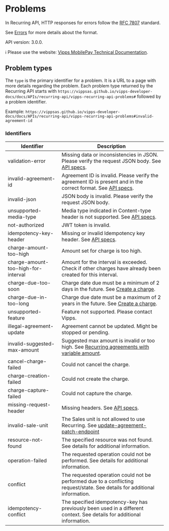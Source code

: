 <!-- START_METADATA
---
title: Problem types
sidebar_label: Problem types
sidebar_position: 90
description: Problem types for the Recurring API can be found here.
pagination_next: null
pagination_prev: null
---
END_METADATA -->

# Problems

In Recurring API, HTTP responses for errors follow the [RFC 7807](https://www.rfc-editor.org/rfc/rfc7807) standard.

See [Errors](https://developer.vippsmobilepay.com/docs/common-topics/errors) for more details about the format.

API version: 3.0.0.

<!-- START_COMMENT -->

ℹ️ Please use the website:
[Vipps MobilePay Technical Documentation](https://developer.vippsmobilepay.com/docs/APIs/recurring-api).

<!-- END_COMMENT -->

## Problem types

The `type` is the primary identifier for a problem. It is a URL to a page with more details regarding the problem.
Each problem type returned by the Recurring API starts with `https://vippsas.github.io/vipps-developer-docs/docs/APIs/recurring-api/vipps-recurring-api-problems#` followed by a problem identifier.

Example: `https://vippsas.github.io/vipps-developer-docs/docs/APIs/recurring-api/vipps-recurring-api-problems#invalid-agreement-id`



### Identifiers
 | Identifier                          | Description                                                                                                                                    |
|-------------------------------------|------------------------------------------------------------------------------------------------------------------------------------------------|
| validation-error                    | Missing data or inconsistencies in JSON. Please verify the request JSON body. See [API specs](https://developer.vippsmobilepay.com/api/recurring). |
| invalid-agreement-id                | Agreement ID is invalid. Please verify the agreement ID is present and in the correct format. See [API specs](https://developer.vippsmobilepay.com/api/recurring). |
| invalid-json                        | JSON body is invalid. Please verify the request JSON body.                                                                                     |
| unsupported-media-type              | Media type indicated in Content-type header is not supported. See [API specs](https://developer.vippsmobilepay.com/api/recurring).             |
| not-authorized                      | JWT token is invalid.                                                                                                                           |
| idempotency-key-header              | Missing or invalid Idempotency key header. See [API specs](https://developer.vippsmobilepay.com/api/recurring).                               |
| charge-amount-too-high              | Amount set for charge is too high.                                                                                                             |
| charge-amount-too-high-for-interval | Amount for the interval is exceeded. Check if other charges have already been created for this interval.                                      |
| charge-due-too-soon                 | Charge date due must be a minimum of 2 days in the future. See [Create a charge](https://developer.vippsmobilepay.com/docs/APIs/recurring-api/vipps-recurring-api#create-a-charge). |
| charge-due-in-too-long              | Charge due date must be a maximum of 2 years in the future. See [Create a charge](https://developer.vippsmobilepay.com/docs/APIs/recurring-api/vipps-recurring-api#create-a-charge).      |
| unsupported-feature                 | Feature not supported. Please contact Vipps.                                                                                                  |
| illegal-agreement-update            | Agreement cannot be updated. Might be stopped or pending.                                                                                      |
| invalid-suggested-max-amount        | Suggested max amount is invalid or too high. See [Recurring agreements with variable amount](https://developer.vippsmobilepay.com/docs/APIs/recurring-api/vipps-recurring-api#recurring-agreements-with-variable-amount). |
| cancel-charge-failed                | Could not cancel the charge.                                                                                                                   |
| charge-creation-failed              | Could not create the charge.                                                                                                                   |
| charge-capture-failed               | Could not capture the charge.                                                                                                                  |
| missing-request-header              | Missing headers. See [API specs](https://developer.vippsmobilepay.com/api/recurring).                                                          |
| invalid-sale-unit                   | The Sales unit is not allowed to use Recurring. See [update-agreement-patch-endpoint](https://developer.vippsmobilepay.com/api/recurring#tag/Agreement-v3-endpoints/operation/UpdateAgreementPatchV3) |
| resource-not-found                  | The specified resource was not found. See details for additional information.                                                                |
| operation-failed                    | The requested operation could not be performed. See details for additional information.                                                      |
| conflict                            | The requested operation could not be performed due to a conflicting request/state. See details for additional information.                    |
| idempotency-conflict                | The specified idempotency-key has previously been used in a different context. See details for additional information.                        |
